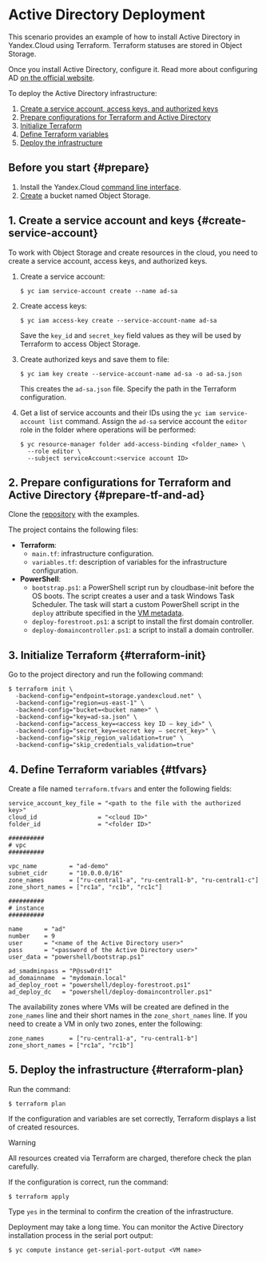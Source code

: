 # Active Directory Deployment

This scenario provides an example of how to install Active Directory in Yandex.Сloud using Terraform. Terraform statuses are stored in Object Storage.

Once you install Active Directory, configure it. Read more about configuring AD [on the official website](https://docs.microsoft.com/en-us/windows-server/identity/ad-ds/active-directory-domain-services).

To deploy the Active Directory infrastructure:

1. [Create a service account, access keys, and authorized keys](#create-service-account)
1. [Prepare configurations for Terraform and Active Directory](#prepare-tf-and-ad)
1. [Initialize Terraform](#terraform-init)
1. [Define Terraform variables](#tfvars)
1. [Deploy the infrastructure](#terraform-plan)

## Before you start {#prepare}

1. Install the Yandex.Cloud [command line interface](../../cli/quickstart.md#install).
1. [Create](../../storage/operations/buckets/create.md) a bucket named Object Storage.

## 1. Create a service account and keys {#create-service-account}

To work with Object Storage and create resources in the cloud, you need to create a service account, access keys, and authorized keys.

1. Create a service account:

   ```
   $ yc iam service-account create --name ad-sa
   ```

1. Create access keys:

   ```
   $ yc iam access-key create --service-account-name ad-sa
   ```

   Save the `key_id` and `secret_key` field values as they will be used by Terraform to access Object Storage.

1. Create authorized keys and save them to file:

   ```
   $ yc iam key create --service-account-name ad-sa -o ad-sa.json
   ```

   This creates the `ad-sa.json` file. Specify the path in the Terraform configuration.

1. Get a list of service accounts and their IDs using the `yc iam service-account list` command. Assign the `ad-sa` service account the `editor` role in the folder where operations will be performed:

   ```
   $ yc resource-manager folder add-access-binding <folder_name> \ 
     --role editor \
     --subject serviceAccount:<service account ID>
   ```

## 2. Prepare configurations for Terraform and Active Directory {#prepare-tf-and-ad}

Clone the [repository](https://github.com/yandex-cloud/examples) with the examples.

The project contains the following files:

* **Terraform**:
   * `main.tf`: infrastructure configuration.
   * `variables.tf`: description of variables for the infrastructure configuration.
* **PowerShell**:
   * `bootstrap.ps1`: a PowerShell script run by cloudbase-init before the OS boots. The script creates a user and a task Windows Task Scheduler. The task will start a custom PowerShell script in the `deploy` attribute specified in the [VM metadata](../../compute/concepts/vm-metadata.md).
   * `deploy-forestroot.ps1`: a script to install the first domain controller.
   * `deploy-domaincontroller.ps1`: a script to install a domain controller.

## 3. Initialize Terraform {#terraform-init}

Go to the project directory and run the following command:

```
$ terraform init \
  -backend-config="endpoint=storage.yandexcloud.net" \
  -backend-config="region=us-east-1" \
  -backend-config="bucket=<bucket name>" \
  -backend-config="key=ad-sa.json" \
  -backend-config="access_key=<access key ID — key_id>" \
  -backend-config="secret_key=<secret key — secret_key>" \
  -backend-config="skip_region_validation=true" \
  -backend-config="skip_credentials_validation=true"
```

## 4. Define Terraform variables {#tfvars}

Create a file named `terraform.tfvars` and enter the following fields:

```
service_account_key_file = "<path to the file with the authorized key>"
cloud_id                 = "<cloud ID>"
folder_id                = "<folder ID>"

##########
# vpc
##########

vpc_name         = "ad-demo"
subnet_cidr      = "10.0.0.0/16"
zone_names       = ["ru-central1-a", "ru-central1-b", "ru-central1-c"]
zone_short_names = ["rc1a", "rc1b", "rc1c"]

##########
# instance
##########

name      = "ad"
number    = 9
user      = "<name of the Active Directory user>"
pass      = "<password of the Active Directory user>"
user_data = "powershell/bootstrap.ps1"

ad_smadminpass = "P@ssw0rd!1"
ad_domainname  = "mydomain.local"
ad_deploy_root = "powershell/deploy-forestroot.ps1"
ad_deploy_dc   = "powershell/deploy-domaincontroller.ps1"
```

The availability zones where VMs will be created are defined in the `zone_names` line and their short names in the `zone_short_names` line. If you need to create a VM in only two zones, enter the following:

```
zone_names       = ["ru-central1-a", "ru-central1-b"]
zone_short_names = ["rc1a", "rc1b"]
```

## 5. Deploy the infrastructure {#terraform-plan}

Run the command:

```
$ terraform plan
```

If the configuration and variables are set correctly, Terraform displays a list of created resources.

> [!WARNING]
>
> All resources created via Terraform are charged, therefore check the plan carefully.
>

If the configuration is correct, run the command:

```
$ terraform apply
```

Type `yes` in the terminal to confirm the creation of the infrastructure.

Deployment may take a long time. You can monitor the Active Directory installation process in the serial port output:

```
$ yc compute instance get-serial-port-output <VM name>
```

